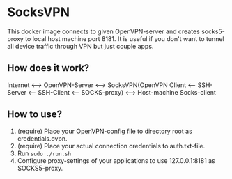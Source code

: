 # SocksVPN

This docker image connects to given OpenVPN-server and creates socks5-proxy to local host machine port 8181. It is useful if you don't want to tunnel all device traffic through VPN but just couple apps.

## How does it work?

Internet <--> OpenVPN-Server <--> SocksVPN(OpenVPN Client <-- SSH-Server <-- SSH-Client <-- SOCKS-proxy) <--> Host-machine Socks-client

## How to use?

1. (require) Place your OpenVPN-config file to directory root as credentials.ovpn.
2. (require) Place your actual connection credentials to auth.txt-file.
3. Run ```sudo ./run.sh```
4. Configure proxy-settings of your applications to use 127.0.0.1:8181 as SOCKS5-proxy.

